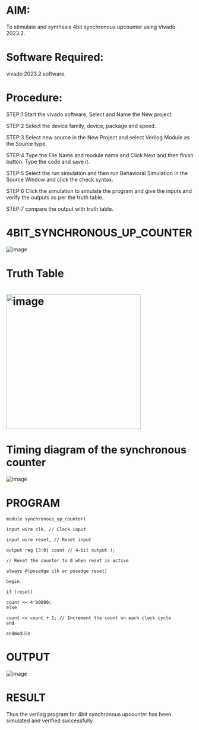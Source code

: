 # AIM:
To stimulate and synthesis 4bit synchronous upcounter using Vivado 2023.2.

#  Software Required:
vivado 2023.2 software.

# Procedure:
STEP:1 Start the vivado software, Select and Name the New project.

STEP:2 Select the device family, device, package and speed.

STEP:3 Select new source in the New Project and select Verilog Module as the Source type.

STEP:4 Type the File Name and module name and Click Next and then finish button. Type the code and save it.

STEP:5 Select the run simulation and then run Behavioral Simulation in the Source Window and click the check syntax.

STEP:6 Click the simulation to simulate the program and give the inputs and verify the outputs as per the truth table.

STEP:7 compare the output with truth table.
# 4BIT_SYNCHRONOUS_UP_COUNTER
![image](https://github.com/RESMIRNAIR/4BIT_SYNCHRONOUS_UP_COUNTER/assets/154305926/4d676d34-2f12-420a-9c55-befa279f5ec0)
# Truth Table
# <img width="362" alt="image" src="https://github.com/RESMIRNAIR/4BIT_SYNCHRONOUS_UP_COUNTER/assets/154305926/2be84c5a-099f-4418-8d0b-ace34f734342">
# Timing diagram of the synchronous counter
![image](https://github.com/RESMIRNAIR/4BIT_SYNCHRONOUS_UP_COUNTER/assets/154305926/62c47758-b0a4-4fe0-842f-5c4245a88ff2)
# PROGRAM
```
module synchronous_up_counter(

input wire clk, // Clock input

input wire reset, // Reset input

output reg [3:0] count // 4-bit output );

// Reset the counter to 0 when reset is active

always @(posedge clk or posedge reset)

begin

if (reset)

count <= 4'b0000;
else

count <= count + 1; // Increment the count on each clock cycle
end

endmodule
```
# OUTPUT

![image](https://github.com/j-gugan/4BIT_SYNCHRONOUS_UP_COUNTER/assets/163828735/c28aaac0-609b-411f-a118-f29f343a739d)

# RESULT
Thus the verilog program for 4bit synchronous upcounter has been simulated and verified successfully.
